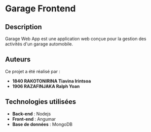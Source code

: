 # Garage Frontend

## Description
Garage Web App  est une application web conçue pour la gestion des activités d'un garage automobile. 

## Auteurs
Ce projet a été réalisé par :
- **1840 RAKOTONIRINA Tiavina Irintsoa**
- **1906 RAZAFINJAKA Ralph Yoan**

## Technologies utilisées
- **Back-end** : Nodejs
- **Front-end** : Angumar
- **Base de données** : MongoDB
